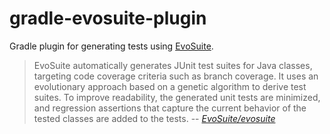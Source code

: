 # gradle-evosuite-plugin

Gradle plugin for generating tests using [EvoSuite](http://www.evosuite.org/).

> EvoSuite automatically generates JUnit test suites for Java classes, targeting 
> code coverage criteria such as branch coverage. It uses an evolutionary 
> approach based on a genetic algorithm to derive test suites. To improve 
> readability, the generated unit tests are minimized, and regression assertions 
> that capture the current behavior of the tested classes are added to the tests.
> -- <cite>[EvoSuite/evosuite](https://github.com/EvoSuite/evosuite)</cite>
